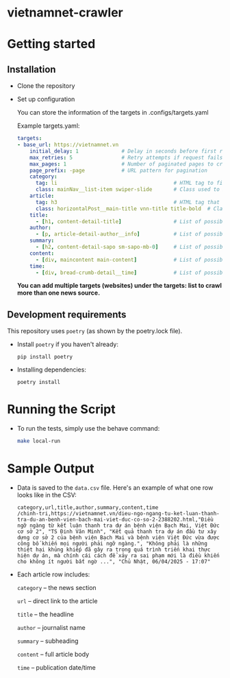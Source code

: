 # vietnamnet-crawler

# Getting started

## Installation

-   Clone the repository
-   Set up configuration

    You can store the information of the targets in .configs/targets.yaml

    Example targets.yaml:
    
    ```yaml
    targets:
    - base_url: https://vietnamnet.vn
        initial_delay: 1              # Delay in seconds before first request
        max_retries: 5                # Retry attempts if request fails
        max_pages: 1                  # Number of paginated pages to crawl
        page_prefix: -page            # URL pattern for pagination
        category:
          tag: li                                      # HTML tag to find category links
          class: mainNav__list-item swiper-slide       # Class used to identify category elements in the menu
        article:
          tag: h3                                      # HTML tag that wraps article links on the category page
          class: horizontalPost__main-title vnn-title title-bold  # Class identifying article titles or links
        title:
          - [h1, content-detail-title]                 # List of possible [tag, class] pairs used to locate the article title
        author:
          - [p, article-detail-author__info]           # List of possible [tag, class] used to locate the author's name on the article page
        summary:
          - [h2, content-detail-sapo sm-sapo-mb-0]     # List of possible [tag, class] used to extract the article summary
        content:
          - [div, maincontent main-content]            # List of possible [tag, class] that contains the full article content
        time:
          - [div, bread-crumb-detail__time]            # List of possible [tag, class] to extract the publishing time of the article
    ```

    **You can add multiple targets (websites) under the targets: list to crawl more than one news source.**
    
## Development requirements

This repository uses `poetry` (as shown by the poetry.lock file).


-   Install `poetry` if you haven't already:

    ```
    pip install poetry
    ```

-   Installing dependencies:

    ```
    poetry install
    ```

# Running the Script

-   To run the tests, simply use the behave command:

    ```bash
    make local-run
    ```

# Sample Output

-   Data is saved to the `data.csv` file. Here's an example of what one row looks like in the CSV:

    ```csv
    category,url,title,author,summary,content,time
    /chinh-tri,https://vietnamnet.vn/dieu-ngo-ngang-tu-ket-luan-thanh-tra-du-an-benh-vien-bach-mai-viet-duc-co-so-2-2388202.html,"Điều ngỡ ngàng từ kết luận thanh tra dự án bệnh viện Bạch Mai, Việt Đức cơ sở 2", "TS Đinh Văn Minh", "Kết quả thanh tra dự án đầu tư xây dựng cơ sở 2 của bệnh viện Bạch Mai và bệnh viện Việt Đức vừa được công bố khiến mọi người phải ngỡ ngàng.", "Không phải là những thiệt hại khủng khiếp đã gây ra trong quá trình triển khai thực hiện dự án, mà chính cái cách để xảy ra sai phạm mới là điều khiến cho không ít người bất ngờ ...", "Chủ Nhật, 06/04/2025 - 17:07"
    ```
    
-   Each article row includes:

    `category` – the news section

    `url` – direct link to the article
    
    `title` – the headline
    
    `author` – journalist name
    
    `summary` – subheading
    
    `content` – full article body
    
    `time` – publication date/time

